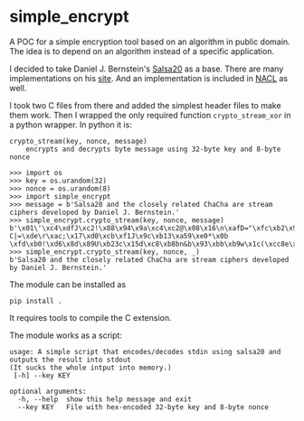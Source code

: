 # simple_encrypt
A POC for a simple encryption tool based on an algorithm in public domain. The idea is to depend on an algorithm instead of a specific application.

I decided to take Daniel J. Bernstein's [Salsa20](https://en.wikipedia.org/wiki/Salsa20) as a base. There are many implementations on his [site](https://cr.yp.to/snuffle.html). And an implementation is included in [NACL](https://nacl.cr.yp.to/) as well.

I took two C files from there and added the simplest header files to make them work. Then I wrapped the only required function `crypto_stream_xor` in a python wrapper. In python it is:

```
crypto_stream(key, nonce, message)
    encrypts and decrypts byte message using 32-byte key and 8-byte nonce
```

```
>>> import os
>>> key = os.urandom(32)
>>> nonce = os.urandom(8)
>>> import simple_encrypt
>>> message = b'Salsa20 and the closely related ChaCha are stream ciphers developed by Daniel J. Bernstein.'
>>> simple_encrypt.crypto_stream(key, nonce, message)
b'\x01\'\xc4\xdfJ\xc2!\x88\x94\x9a\xc4\xc2@\x08\x16\n\xafD="\xfc\xb2\x96?C|=\xde\r\xac;\x17\xd0\xcb\xf1J\x9c\xb13\xa59\xe0*\x0b \xfd\xb0!\xd6\x8d\x89U\xb23c\x15d\xc8\xb8bn&b\x93\xbb\xb9w\x1c(\xcc8e\xaf\xd5\r\xc7r\xc9\xe6\xaa\x9c\x1f\x9b\xd9\xfew\xe7cRa~'
>>> simple_encrypt.crypto_stream(key, nonce, _)
b'Salsa20 and the closely related ChaCha are stream ciphers developed by Daniel J. Bernstein.'
```


The module can be installed as 

```
pip install .
```

It requires tools to compile the C extension.

The module works as a script:

```
usage: A simple script that encodes/decodes stdin using salsa20 and outputs the result into stdout
(It sucks the whole intput into memory.)
 [-h] --key KEY

optional arguments:
  -h, --help  show this help message and exit
  --key KEY   File with hex-encoded 32-byte key and 8-byte nonce
```
